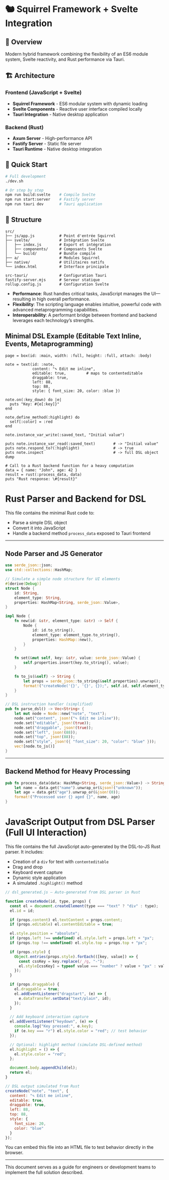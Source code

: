 # 🐿️ Squirrel Framework + Svelte Integration

## 🎯 Overview

Modern hybrid framework combining the flexibility of an ES6 module system, Svelte reactivity, and Rust performance via Tauri.

## 🏗️ Architecture

### **Frontend (JavaScript + Svelte)**
- **Squirrel Framework** - ES6 modular system with dynamic loading
- **Svelte Components** - Reactive user interface compiled locally
- **Tauri Integration** - Native desktop application

### **Backend (Rust)**
- **Axum Server** - High-performance API
- **Fastify Server** - Static file server
- **Tauri Runtime** - Native desktop integration

## 🚀 Quick Start

```bash
# Full development
./dev.sh

# Or step by step
npm run build:svelte    # Compile Svelte
npm run start:server    # Fastify server
npm run tauri dev       # Tauri application
```

## 📁 Structure

```
src/
├── js/app.js           # Point d'entrée Squirrel
├── svelte/             # Intégration Svelte
│   ├── index.js        # Export et intégration
│   ├── components/     # Composants Svelte
│   └── build/          # Bundle compilé
├── a/                  # Modules Squirrel
├── native/             # Utilitaires natifs
└── index.html          # Interface principale

src-tauri/              # Configuration Tauri
fastify-server.mjs      # Serveur statique
rollup.config.js        # Configuration Svelte
```

* **Performance**: Rust handles critical tasks, JavaScript manages the UI—resulting in high overall performance.
* **Flexibility**: The scripting language enables intuitive, powerful code with advanced metaprogramming capabilities.
* **Interoperability**: A performant bridge between frontend and backend leverages each technology’s strengths.

## Minimal DSL Example (Editable Text Inline, Events, Metaprogramming)

```text
page = box(id: :main, width: :full, height: :full, attach: :body)

note = text(id: :note,
			content: "✎ Edit me inline",
			editable: true,         # maps to contenteditable
			draggable: true,
			left: 88,
			top: 88,
			style: { font_size: 20, color: :blue })

note.on(:key_down) do |e|
  puts "Key: #{e[:key]}"
end

note.define_method(:highlight) do
  self[:color] = :red
end

note.instance_var_write(:saved_text, "Initial value")

puts note.instance_var_read(:saved_text)        # -> "Initial value"
puts note.respond_to?(:highlight)               # -> true
puts note.inspect                               # -> full DSL object dump

# Call to a Rust backend function for a heavy computation
data = { name: "John", age: 42 }
result = rust(:process_data, data)
puts "Rust response: \#{result}"

```

# Rust Parser and Backend for DSL

This file contains the minimal Rust code to:

* Parse a simple DSL object
* Convert it into JavaScript
* Handle a backend method `process_data` exposed to Tauri frontend

---

## Node Parser and JS Generator

```rust
use serde_json::json;
use std::collections::HashMap;

// Simulate a simple node structure for UI elements
#[derive(Debug)]
struct Node {
    id: String,
    element_type: String,
    properties: HashMap<String, serde_json::Value>,
}

impl Node {
    fn new(id: &str, element_type: &str) -> Self {
        Node {
            id: id.to_string(),
            element_type: element_type.to_string(),
            properties: HashMap::new(),
        }
    }

    fn set(&mut self, key: &str, value: serde_json::Value) {
        self.properties.insert(key.to_string(), value);
    }

    fn to_js(&self) -> String {
        let props = serde_json::to_string(&self.properties).unwrap();
        format!("createNode('{}', '{}', {});", self.id, self.element_type, props)
    }
}

// DSL instruction handler (simplified)
pub fn parse_dsl() -> Vec<String> {
    let mut node = Node::new("note", "text");
    node.set("content", json!("✎ Edit me inline"));
    node.set("editable", json!(true));
    node.set("draggable", json!(true));
    node.set("left", json!(88));
    node.set("top", json!(88));
    node.set("style", json!({ "font_size": 20, "color": "blue" }));
    vec![node.to_js()]
}
```

---

## Backend Method for Heavy Processing

```rust
pub fn process_data(data: HashMap<String, serde_json::Value>) -> String {
    let name = data.get("name").unwrap_or(&json!("unknown"));
    let age = data.get("age").unwrap_or(&json!(0));
    format!("Processed user {} aged {}", name, age)
}
```

<!-- This backend module can be imported and exposed via `tauri.conf.json` to allow communication from the DSL/frontend.-->

# JavaScript Output from DSL Parser (Full UI Interaction)

This file contains the full JavaScript auto-generated by the DSL-to-JS Rust parser.
It includes:

* Creation of a `div` for text with `contenteditable`
* Drag and drop
* Keyboard event capture
* Dynamic style application
* A simulated `.highlight()` method

```js
// dsl_generated.js — Auto-generated from DSL parser in Rust

function createNode(id, type, props) {
  const el = document.createElement(type === "text" ? "div" : type);
  el.id = id;

  if (props.content) el.textContent = props.content;
  if (props.editable) el.contentEditable = true;

  el.style.position = "absolute";
  if (props.left !== undefined) el.style.left = props.left + "px";
  if (props.top !== undefined) el.style.top = props.top + "px";

  if (props.style) {
    Object.entries(props.style).forEach(([key, value]) => {
      const cssKey = key.replace(/_/g, "-");
      el.style[cssKey] = typeof value === "number" ? value + "px" : value;
    });
  }

  if (props.draggable) {
    el.draggable = true;
    el.addEventListener("dragstart", (e) => {
      e.dataTransfer.setData("text/plain", id);
    });
  }

  // Add keyboard interaction capture
  el.addEventListener("keydown", (e) => {
    console.log("Key pressed:", e.key);
    if (e.key === "r") el.style.color = "red"; // test behavior
  });

  // Optional: highlight method (simulate DSL-defined method)
  el.highlight = () => {
    el.style.color = "red";
  };

  document.body.appendChild(el);
  return el;
}

// DSL output simulated from Rust
createNode("note", "text", {
  content: "✎ Edit me inline",
  editable: true,
  draggable: true,
  left: 88,
  top: 88,
  style: {
    font_size: 20,
    color: "blue"
  }
});
```

You can embed this file into an HTML file to test behavior directly in the browser.


---

This document serves as a guide for engineers or development teams to implement the full solution described.
